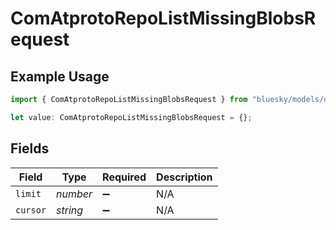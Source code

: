 # ComAtprotoRepoListMissingBlobsRequest

## Example Usage

```typescript
import { ComAtprotoRepoListMissingBlobsRequest } from "bluesky/models/operations";

let value: ComAtprotoRepoListMissingBlobsRequest = {};
```

## Fields

| Field              | Type               | Required           | Description        |
| ------------------ | ------------------ | ------------------ | ------------------ |
| `limit`            | *number*           | :heavy_minus_sign: | N/A                |
| `cursor`           | *string*           | :heavy_minus_sign: | N/A                |